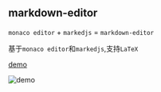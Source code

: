 ## markdown-editor

`monaco editor` + `markedjs` = `markdown-editor`

基于`monaco editor`和`markedjs`,支持`LaTeX`

[demo](https://zcmimi.github.io/markdown-editor)

![demo](https://i.loli.net/2020/07/24/RcuZvJsGnd9K8xA.png)
